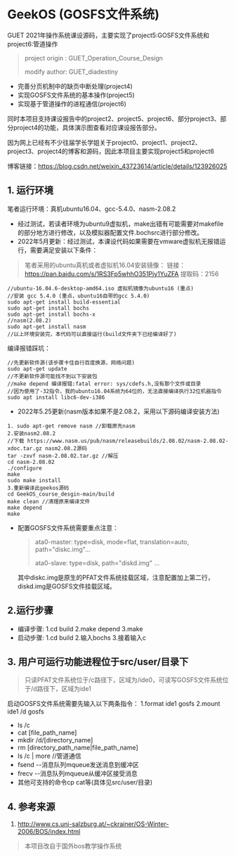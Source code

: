 # GeekOS (GOSFS文件系统)
GUET 2021年操作系统课设源码，主要实现了project5:GOSFS文件系统和project6:管道操作

> project origin : GUET_Operation_Course_Design
> 
> modify author: GUET_diadestiny

* 完善分页机制中的缺页中断处理(project4)
* 实现GOSFS文件系统的基本操作(project5)
* 实现基于管道操作的进程通信(project6)

同时本项目支持课设报告中的project2、project5、project6、部分project3、部分project4的功能，具体演示图查看对应课设报告部分。

因为网上已经有不少往届学长学姐关于project0、project1、project2、project3、project4的博客和源码，因此本项目主要实现project5和project6

博客链接：https://blog.csdn.net/weixin_43723614/article/details/123926025

## 1. 运行环境

笔者运行环境：真机ubuntu16.04、gcc-5.4.0、nasm-2.08.2

* 经过测试，若读者环境为ubuntu9虚拟机，make出错有可能需要对makefile的部分地方进行修改，以及模拟器配置文件.bochsrc进行部分修改。
* 2022年5月更新：经过测试，本课设代码如果需要在vmware虚拟机无报错运行，需要满足安装以下条件：

>笔者采用的ubuntu真机或者虚拟机16.04安装镜像：
链接：https://pan.baidu.com/s/1RS3Fp5whhO351Pjy1YuZFA
提取码：2156
```
//ubuntu-16.04.6-desktop-amd64.iso 虚拟机镜像为ubuntu16 (重点)
//安装 gcc 5.4.0 (重点，ubuntu16自带的gcc 5.4.0)
sudo apt-get install build-essential
sudo apt-get install bochs
sudo apt-get install bochs-x
//nasm(2.08.2)
sudo apt-get install nasm
//以上环境安装完，本代码可以直接运行(build文件夹下已经编译好了)
```
编译报错踩坑：
```
//先更新软件源(该步骤卡住自行百度换源，网络问题)
sudo apt-get update
//不更新软件源可能找不到以下安装包
//make depend 编译报错:fatal error: sys/cdefs.h,没有那个文件或目录
//因为使用了-32指令，我的ubuntu16.04系统为64位的，无法直接编译执行32位机器指令
sudo apt install libc6-dev-i386
```

* 2022年5.25更新(nasm版本如果不是2.08.2，采用以下源码编译安装方法)
```
1. sudo apt-get remove nasm //卸载原先nasm
2.安装nasm2.08.2
//下载 https://www.nasm.us/pub/nasm/releasebuilds/2.08.02/nasm-2.08.02-xdoc.tar.gz nasm2.08.2源码
tar -zxvf nasm-2.08.02.tar.gz //解压
cd nasm-2.08.02
./configure
make
sudo make install
3.重新编译此geekos源码
cd GeekOS_course_desgin-main/build
make clean //清理原来编译文件
make depend
make
```
    
* 配置GOSFS文件系统需要重点注意：

    >ata0-master: type=disk, mode=flat, translation=auto, path="diskc.img"...
    >
    >ata0-slave: type=disk, path="diskd.img" ...
  
  其中diskc.img是原生的PFAT文件系统挂载区域，注意配置加上第二行，diskd.img是GOSFS文件挂载区域。

## 2.运行步骤

* 编译步骤: 1.cd build 2.make depend 3.make
* 启动步骤: 1.cd build 2.输入bochs 3.接着输入c

## 3. 用户可运行功能进程位于src/user/目录下

> 只读PFAT文件系统位于/c路径下，区域为/ide0，可读写GOSFS文件系统位于/d路径下，区域为ide1

启动GOSFS文件系统需要先输入以下两条指令：
1.format ide1 gosfs
2.mount ide1 /d gosfs

* ls /c 
* cat [file_path_name]
* mkdir /d/[directory_name] 
* rm [directory_path_name|file_path_name]
* ls /c | more //管道通信
* fsend --消息队列mqueue发送消息到缓冲区
* frecv  --消息队列mqueue从缓冲区接受消息
* 其他可支持的命令cp cat等(具体见src/user/目录)


## 4. 参考来源

  1. http://www.cs.uni-salzburg.at/~ckrainer/OS-Winter-2006/BOS/index.html


>本项目改自于国外bos教学操作系统
